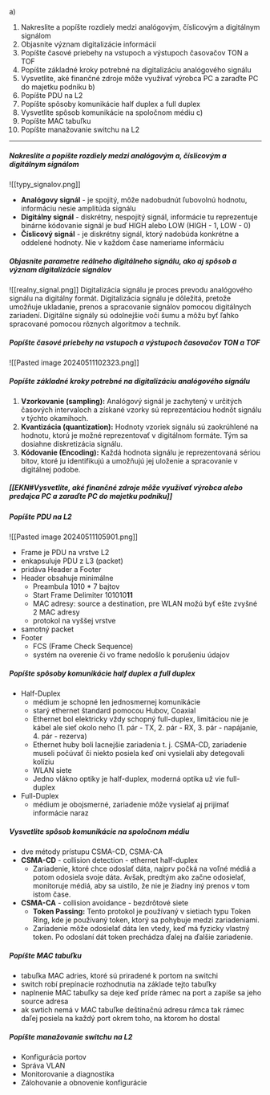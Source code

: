 a)
1. Nakreslite a popíšte rozdiely medzi analógovým, číslicovým a digitálnym signálom
2. Objasnite význam digitalizácie informácií
3. Popíšte časové priebehy na vstupoch a výstupoch časovačov TON a TOF
4. Popíšte základné kroky potrebné na digitalizáciu analógového signálu
5. Vysvetlite, aké finančné zdroje môže využívať výrobca PC a zaraďte PC do majetku podniku
b)
1. Popíšte PDU na L2
2. Popíšte spôsoby komunikácie half duplex a full duplex
3. Vysvetlite spôsob komunikácie na spoločnom médiu
c)
1. Popíšte MAC tabuľku
2. Popíšte manažovanie switchu na L2

---
##### Nakreslite a popíšte rozdiely medzi analógovým a, číslicovým a digitálnym signálom
![[typy_signalov.png]]
 - **Analógovy signál** - je spojitý, môže nadobudnút ľubovolnú hodnotu, informáciu nesie amplitúda signálu
 - **Digitálny signál** - diskrétny, nespojitý signál, informácie tu reprezentuje binárne kódovanie signál je buď HIGH alebo LOW (HIGH - 1, LOW - 0)
 - **Číslicový signál** - je diskrétny signál, ktorý nadobúda konkrétne a oddelené hodnoty. Nie v každom čase nameriame informáciu
##### Objasnite parametre reálneho digitálneho signálu, ako aj spôsob a význam digitalizácie signálov
![[realny_signal.png]]
Digitalizácia signálu je proces prevodu analógového signálu na digitálny formát. 
Digitalizácia signálu je dôležitá, pretože umožňuje ukladanie, prenos a spracovanie signálov pomocou digitálnych zariadení. Digitálne signály sú odolnejšie voči šumu a môžu byť ľahko spracované pomocou rôznych algoritmov a techník.

##### Popíšte časové priebehy na vstupoch a výstupoch časovačov TON a TOF
![[Pasted image 20240511102323.png]]
##### Popíšte základné kroky potrebné na digitalizáciu analógového signálu
1. **Vzorkovanie (sampling):** Analógový signál je zachytený v určitých časových intervaloch a získané vzorky sú reprezentáciou hodnôt signálu v týchto okamihoch.
2. **Kvantizácia (quantization):** Hodnoty vzoriek signálu sú zaokrúhlené na hodnotu, ktorú je možné reprezentovať v digitálnom formáte. Tým sa dosiahne diskretizácia signálu.
3. **Kódovanie (Encoding):** Každá hodnota signálu je reprezentovaná sériou bitov, ktoré ju identifikujú a umožňujú jej uloženie a spracovanie v digitálnej podobe.
##### [[EKN#Vysvetlite, aké finančné zdroje môže využívať výrobca alebo predajca PC a zaraďte PC do majetku podniku]]

##### Popíšte PDU na L2 
![[Pasted image 20240511105901.png]]
- Frame je PDU na vrstve L2
- enkapsuluje PDU z L3 (packet)
- pridáva Header a Footer
- Header obsahuje minimálne
	- Preambula 1010 * 7 bajtov
	- Start Frame Delimiter 101010**11**
	- MAC adresy: source a destination, pre WLAN možú byť ešte zvyšné 2 MAC adresy
	- protokol na vyššej vrstve
- samotný packet
- Footer
	- FCS (Frame Check Sequence)
	- systém na overenie či vo frame nedošlo k porušeniu údajov
##### Popíšte spôsoby komunikácie half duplex a full duplex
- Half-Duplex
	- médium je schopné len jednosmernej komunikácie
	- starý ethernet štandard pomocou Hubov, Coaxial
	- Ethernet bol elektricky vždy schopný full-duplex, limitáciou nie je kábel ale sieť okolo neho (1. pár - TX, 2. pár - RX, 3. pár - napájanie, 4. pár - rezerva)
	- Ethernet huby boli lacnejšie zariadenia t. j. CSMA-CD, zariadenie museli počúvať či niekto posiela keď oni vysielali aby detegovali kolíziu
	- WLAN siete
	- Jedno vlákno optiky je half-duplex, moderná optika už vie full-duplex
- Full-Duplex
	- médium je obojsmerné, zariadenie môže vysielať aj prijímať informácie naraz
##### Vysvetlite spôsob komunikácie na spoločnom médiu
- dve métody prístupu CSMA-CD, CSMA-CA
- **CSMA-CD** - collision detection - ethernet half-duplex
	- Zariadenie, ktoré chce odoslať dáta, najprv počká na voľné médiá a potom odosiela svoje dáta. Avšak, predtým ako začne odosielať, monitoruje médiá, aby sa uistilo, že nie je žiadny iný prenos v tom istom čase.
- **CSMA-CA** - collision avoidance - bezdrôtové siete
	- **Token Passing:** Tento protokol je používaný v sietiach typu Token Ring, kde je používaný token, ktorý sa pohybuje medzi zariadeniami.
	- Zariadenie môže odosielať dáta len vtedy, keď má fyzicky vlastný token. Po odoslaní dát token prechádza ďalej na ďalšie zariadenie.
#####  Popíšte MAC tabuľku
- tabuľka MAC adries, ktoré sú priradené k portom na switchi
- switch robí prepínacie rozhodnutia na základe tejto tabuľky
- naplnenie MAC tabuľky sa deje keď príde rámec na port a zapíše sa jeho source adresa
- ak swtich nemá v MAC tabuľke deštinačnú adresu rámca tak rámec daľej posiela na každý port okrem toho, na ktorom ho dostal

##### Popíšte manažovanie switchu na L2
- Konfigurácia portov
- Správa VLAN
- Monitorovanie a diagnostika
- Zálohovanie a obnovenie konfigurácie